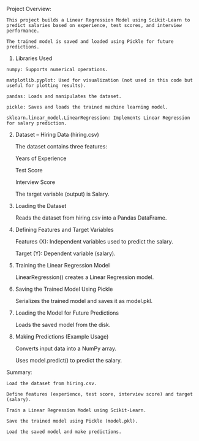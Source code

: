 Project Overview:

    This project builds a Linear Regression Model using Scikit-Learn to predict salaries based on experience, test scores, and interview performance. 
    
    The trained model is saved and loaded using Pickle for future predictions.
    

  1. Libraries Used
     
    numpy: Supports numerical operations.
    
    matplotlib.pyplot: Used for visualization (not used in this code but useful for plotting results).
    
    pandas: Loads and manipulates the dataset.
    
    pickle: Saves and loads the trained machine learning model.
    
    sklearn.linear_model.LinearRegression: Implements Linear Regression for salary prediction.



2. Dataset – Hiring Data (hiring.csv)
   
    The dataset contains three features:
   
    Years of Experience
   
    Test Score
   
    Interview Score
   
    The target variable (output) is Salary.



3. Loading the Dataset

   Reads the dataset from hiring.csv into a Pandas DataFrame.

   

4. Defining Features and Target Variables
   
    Features (X): Independent variables used to predict the salary.
   
    Target (Y): Dependent variable (salary).
   

5. Training the Linear Regression Model
   
    LinearRegression() creates a Linear Regression model.


      
6. Saving the Trained Model Using Pickle
   
    Serializes the trained model and saves it as model.pkl.



7. Loading the Model for Future Predictions
   
    Loads the saved model from the disk.



8. Making Predictions (Example Usage)
   
    Converts input data into a NumPy array.
   
    Uses model.predict() to predict the salary.


Summary:

    Load the dataset from hiring.csv.
    
    Define features (experience, test score, interview score) and target (salary).
    
    Train a Linear Regression Model using Scikit-Learn.
    
    Save the trained model using Pickle (model.pkl).
    
    Load the saved model and make predictions.

